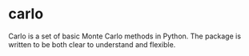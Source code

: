 # carlo
Carlo is a set of basic Monte Carlo methods in Python. The package is written to be both clear to understand and flexible.
